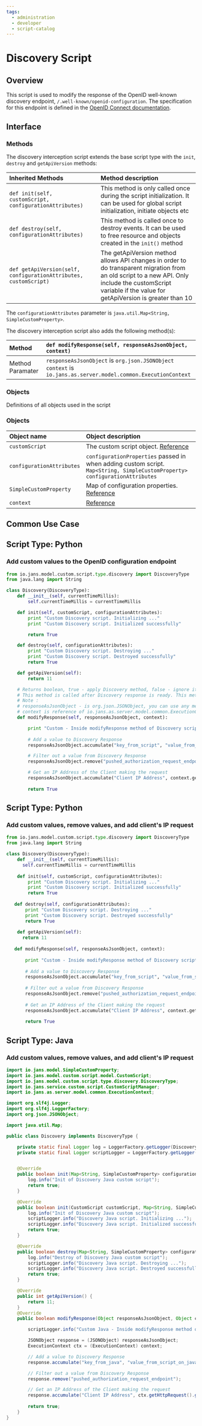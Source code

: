 ```yaml
---
tags:
  - administration
  - developer
  - script-catalog
---
```


# Discovery Script 

## Overview

This script is used to modify the response of the OpenID well-known discovery endpoint, `/.well-known/openid-configuration`. The specification for this endpoint is defined in the [OpenID Connect documentation](https://openid.net/specs/openid-connect-discovery-1_0.html#ProviderConfigurationResponse).

## Interface

### Methods

The discovery interception script extends the base script type with the `init`, `destroy` and `getApiVersion` methods:

| Inherited Methods | Method description |
|:-----|:------|
| `def init(self, customScript, configurationAttributes)` | This method is only called once during the script initialization. It can be used for global script initialization, initiate objects etc |
| `def destroy(self, configurationAttributes)` | This method is called once to destroy events. It can be used to free resource and objects created in the `init()` method |
| `def getApiVersion(self, configurationAttributes, customScript)` | The getApiVersion method allows API changes in order to do transparent migration from an old script to a new API. Only include the customScript variable if the value for getApiVersion is greater than 10 |

The `configurationAttributes` parameter is `java.util.Map<String, SimpleCustomProperty>`.

The discovery interception script also adds the following method(s):

|Method |`def modifyResponse(self, responseAsJsonObject, context)`|
|:-----|:------|
| Method Paramater| `responseAsJsonObject` is `org.json.JSONObject`<br/> `context` is `io.jans.as.server.model.common.ExecutionContext`|

### Objects

Definitions of all objects used in the script
### Objects
| Object name | Object description |
|:-----|:------|
|`customScript`| The custom script object. [Reference](https://github.com/JanssenProject/jans/blob/main/jans-core/script/src/main/java/io/jans/model/custom/script/model/CustomScript.java) |
|`configurationAttributes`| `configurationProperties` passed in when adding custom script. `Map<String, SimpleCustomProperty> configurationAttributes` |
|`SimpleCustomProperty`| Map of configuration properties. [Reference](https://github.com/JanssenProject/jans/blob/main/jans-core/util/src/main/java/io/jans/model/SimpleCustomProperty.java) |
|`context`| [Reference](https://github.com/JanssenProject/jans/blob/main/jans-auth-server/server/src/main/java/io/jans/as/server/model/common/ExecutionContext.java)


## Common Use Case

## Script Type: Python

### Add custom values to the OpenID configuration endpoint

```python
from io.jans.model.custom.script.type.discovery import DiscoveryType
from java.lang import String

class Discovery(DiscoveryType):
    def __init__(self, currentTimeMillis):
        self.currentTimeMillis = currentTimeMillis

    def init(self, customScript, configurationAttributes):
        print "Custom Discovery script. Initializing ..."
        print "Custom Discovery script. Initialized successfully"

        return True

    def destroy(self, configurationAttributes):
        print "Custom Discovery script. Destroying ..."
        print "Custom Discovery script. Destroyed successfully"
        return True

    def getApiVersion(self):
        return 11

    # Returns boolean, true - apply Discovery method, false - ignore it.
    # This method is called after Discovery response is ready. This method can modify Discovery response.
    # Note :
    # responseAsJsonObject - is org.json.JSONObject, you can use any method to manipulate json
    # context is reference of io.jans.as.server.model.common.ExecutionContext (in https://github.com/JanssenProject project, )
    def modifyResponse(self, responseAsJsonObject, context):

        print "Custom - Inside modifyResponse method of Discovery script ...."
        
        # Add a value to Discovery Response
        responseAsJsonObject.accumulate("key_from_script", "value_from_script")

        # Filter out a value from Discovery Response
        responseAsJsonObject.remove("pushed_authorization_request_endpoint")

        # Get an IP Address of the Client making the request
        responseAsJsonObject.accumulate("Client IP Address", context.getHttpRequest().getHeader("X-Forwarded-For"))
        
        return True
```


## Script Type: Python

### Add custom values, remove values, and add client's IP request

```python
from io.jans.model.custom.script.type.discovery import DiscoveryType
from java.lang import String

class Discovery(DiscoveryType):
    def __init__(self, currentTimeMillis):
      self.currentTimeMillis = currentTimeMillis
  
    def init(self, customScript, configurationAttributes):
        print "Custom Discovery script. Initializing ..."
        print "Custom Discovery script. Initialized successfully"
        return True
  
   def destroy(self, configurationAttributes):
       print "Custom Discovery script. Destroying ..."
       print "Custom Discovery script. Destroyed successfully"
       return True
  
    def getApiVersion(self):
      return 11
  
   def modifyResponse(self, responseAsJsonObject, context):
  
       print "Custom - Inside modifyResponse method of Discovery script ...."
       
       # Add a value to Discovery Response
       responseAsJsonObject.accumulate("key_from_script", "value_from_script")
  
       # Filter out a value from Discovery Response
       responseAsJsonObject.remove("pushed_authorization_request_endpoint")
  
       # Get an IP Address of the Client making the request
       responseAsJsonObject.accumulate("Client IP Address", context.getHttpRequest().getHeader("X-Forwarded-For"))
       
       return True
```

## Script Type: Java 

### Add custom values, remove values, and add client's IP request

```java
import io.jans.model.SimpleCustomProperty;
import io.jans.model.custom.script.model.CustomScript;
import io.jans.model.custom.script.type.discovery.DiscoveryType;
import io.jans.service.custom.script.CustomScriptManager;
import io.jans.as.server.model.common.ExecutionContext;

import org.slf4j.Logger;
import org.slf4j.LoggerFactory;
import org.json.JSONObject;

import java.util.Map;

public class Discovery implements DiscoveryType {

    private static final Logger log = LoggerFactory.getLogger(Discovery.class);
    private static final Logger scriptLogger = LoggerFactory.getLogger(CustomScriptManager.class);


    @Override
    public boolean init(Map<String, SimpleCustomProperty> configurationAttributes) {
        log.info("Init of Discovery Java custom script");
        return true;
    }

    @Override
    public boolean init(CustomScript customScript, Map<String, SimpleCustomProperty> configurationAttributes) {
        log.info("Init of Discovery Java custom script");
        scriptLogger.info("Discovery Java script. Initializing ...");
        scriptLogger.info("Discovery Java script. Initialized successfully");
        return true;
    }

    @Override
    public boolean destroy(Map<String, SimpleCustomProperty> configurationAttributes) {
        log.info("Destroy of Discovery Java custom script");
        scriptLogger.info("Discovery Java script. Destroying ...");
        scriptLogger.info("Discovery Java script. Destroyed successfully");
        return true;
    }

    @Override
    public int getApiVersion() {
        return 11;
    }
    @Override
    public boolean modifyResponse(Object responseAsJsonObject, Object context) {

        scriptLogger.info("Custom Java - Inside modifyResponse method of Discovery script ....");

        JSONObject response = (JSONObject) responseAsJsonObject;
        ExecutionContext ctx = (ExecutionContext) context;

        // Add a value to Discovery Response
        response.accumulate("key_from_java", "value_from_script_on_java");

        // Filter out a value from Discovery Response
        response.remove("pushed_authorization_request_endpoint");

        // Get an IP Address of the Client making the request
        response.accumulate("Client IP Address", ctx.getHttpRequest().getHeader("X-Forwarded-For"));
        
        return true;
    }
}
```

